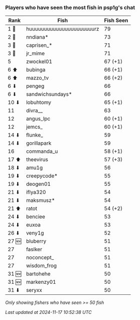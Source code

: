 ### Players who have seen the most fish in psp1g's chat
| Rank | Fish | Fish Seen |
|------|--------|-----------|
| 1 🥇  | huuuuuuuuuuuuuuuuuuuuuurz  | 79 |
| 2 🥈  | nndiana*  | 73 |
| 3 🥉  | caprisen_*  | 71 |
| 3 🥉  | jr_mime  | 71 |
| 5  | zwockel01  | 67 (+1) |
| 6 ⬆ | bubinga  | 66 (+1) |
| 6 ⬆ | mazzo_tv  | 66 (+2) |
| 6 ⬇ | pengeg  | 66 |
| 6 ⬇ | sandwichsundays*  | 66 |
| 10 ⬇ | lobuhtomy  | 65 (+1) |
| 11  | divra__  | 63 |
| 12  | angus_lpc  | 60 (+1) |
| 12  | jemcs_  | 60 (+1) |
| 14 ⬇ | flunke_  | 59 |
| 14 ⬇ | gorillapark  | 59 |
| 16  | commanda_u  | 58 (+1) |
| 17 ⬆ | theevirus  | 57 (+3) |
| 18 ⬇ | amu1g  | 56 |
| 19 ⬇ | creepycode*  | 55 |
| 19 ⬇ | deogen01  | 55 |
| 21 ⬇ | iflya320  | 54 |
| 21 ⬇ | maksmusz*  | 54 |
| 21 ⬆ | ratot  | 54 (+2) |
| 24 ⬇ | benciee  | 53 |
| 24 ⬇ | euxoa  | 53 |
| 26 ⬇ | veny1g  | 52 |
| 27 🆕 | bluberry  | 51 |
| 27  | faslker  | 51 |
| 27  | noconcept_  | 51 |
| 27  | wisdom_frog  | 51 |
| 31 🆕 | bartohehe  | 50 |
| 31 🆕 | markenzy01  | 50 |
| 31 ⬇ | seryxx  | 50 |

_Only showing fishers who have seen >= 50 fish_

_Last updated at 2024-11-17 10:52:38 UTC_